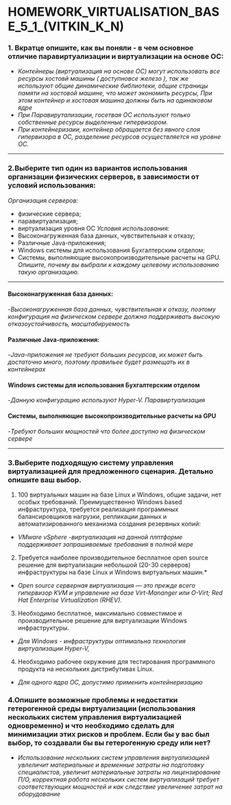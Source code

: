 # HOMEWORK_VIRTUALISATION_BASE_5_1_(VITKIN_K_N)

### 1. Вкратце опишите, как вы поняли - в чем основное отличие паравиртуализации и виртуализации на основе ОС:
- *Контейнеры (виртуализация на основе ОС) могут использовать все ресурсы хостовй машины ( доступновсе железо ),
так же используют общие динамические библиотеки, общие страницы  памяти на хостовой машине, что может экономить ресурсы, При этом контейнер и хостовая машина должны быть на одинаковом ядре*
- *При Паравирутализации, госетвая ОС используют только собственные ресурсы выделенные гипервизором.*
- *При контейнеризаии, контейнер обращается  без явного слоя гипервизора в ОС, разделение ресурсов осуществляется на уровне ОС.*


___
### 2.Выберите тип один из вариантов использования организации физических серверов, в зависимости от условий использования: 
*Организация серверов:*
- физические сервера;
- паравиртуализация;
- виртуализация уровня ОС
*Условия использования:*
- Высоконагруженная база данных, чувствительная к отказу;
- Различные Java-приложения;
- Windows системы для использования Бухгалтерским отделом;
- Системы, выполняющие высокопроизводительные расчеты на GPU.
*Опишите, почему вы выбрали к каждому целевому использованию такую организацию.*
___
#### Высоконагруженная база данных:
-*Высоконагруженная база данных, чувствительная к отказу, поэтому конфигурация на физическом сервере должна поддерживать высокую отказоустойчивость, масштабируемость*
#### Различные Java-приложения:
-*Java-приложения не требуют больших ресурсов, их может быть достаточно много, поэтому правильее будет размещать их в контейнерах*
#### Windows системы для использования Бухгалтерским отделом
-*Данную конфигурацию используют Hyper-V. Паравиртуализация*
#### Системы, выполняющие высокопроизводительные расчеты на GPU
-*Требуют больших мощностей что более доступно на физическом сервере*
___

### 3.Выберите подходящую систему управления виртуализацией для предложенного сценария. Детально опишите ваш выбор.
1. 100 виртуальных машин на базе Linux и Windows, общие задачи, нет особых требований. Преимущественно Windows based инфраструктура, требуется реализация программных балансировщиков нагрузки, репликации данных и автоматизированного механизма создания резервных копий:
- *VMware vSphere -виртуализация на данной плптформе поддерживает запрашиваемые требования в полной мере*
2. Требуется наиболее производительное бесплатное open source решение для виртуализации небольшой (20-30 серверов) инфраструктуры на базе Linux и Windows виртуальных машин.*
- *Open source серверная виртуализация — это прежде всего гипервизор KVM и управление на базе Virt-Mananger или O-Virt; Red Hat Enterprise Virtualization (RHEV).*
3. Необходимо бесплатное, максимально совместимое и производительное решение для виртуализации Windows инфраструктуры.
- *Для Windows - инфраструктуры оптимальна технология виртуализации Hyper-V,*
4. Необходимо рабочее окружение для тестирования программного продукта на нескольких дистрибутивах Linux.
- *Для одного ядра ОС, допустимо применить контейнеризацию*
### 4.Опишите возможные проблемы и недостатки гетерогенной среды виртуализации (использования нескольких систем управления виртуализацией одновременно) и что необходимо сделать для минимизации этих рисков и проблем. Если бы у вас был выбор, то создавали бы вы гетерогенную среду или нет?
- *Использование нескольких систем управления виртуализацией увлеличит материальные и временные затраты на подготовку специалистов, увеличит материальные затраты на лицензирование П/О, корректная работа нескольких систем виртуализаций требует соответствующих мощностей и как следствие увеличение затрат на оборудование*